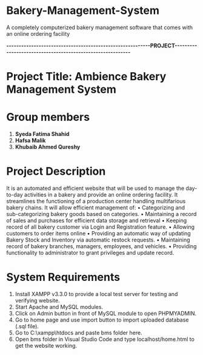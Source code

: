 # Bakery-Management-System

A completely computerized bakery management software that comes with an online ordering facility


**----------------------------------------------------------PROJECT-----------------------------------------------------------**


# **Project Title: Ambience Bakery Management System**


# **Group members**
  1) **Syeda Fatima Shahid**
  2) **Hafsa Malik**
  3) **Khubaib Ahmed Qureshy**


# **Project Description**
It is an automated and efficient website that will be used to manage the day-to-day activities in a bakery and provide an online ordering facility.
It streamlines the functioning of a production center handling multifarious bakery chains. It will allow efficient management of:
•	Categorizing and sub-categorizing bakery goods based on categories.
•	Maintaining a record of sales and purchases for efficient data storage and retrieval
•	Keeping record of all bakery customer via Login and Registration feature.
•	Allowing customers to order items online
•	Providing an automatic way of updating Bakery Stock and Inventory via automatic restock requests.
•	Maintaining record of bakery branches, managers, employees, and vehicles.
•	Providing functionality to administrator to grant privileges and update record.


# **System Requirements**
1. Install XAMPP v3.3.0 to provide a local test server for testing and verifying website.
2. Start Apache and MySQL modules.
3. Click on Admin button in front of MySQL module to open PHPMYADMIN.
4. Go to home page and use import button to import uploaded database (.sql file).
5. Go to C:\xampp\htdocs and paste bms folder here.
6. Open bms folder in Visual Studio Code and type localhost/home.html to get the website working.

